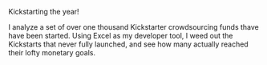 Kickstarting the year!

I analyze a set of over one thousand Kickstarter crowdsourcing funds thave have been started. Using Excel as my developer tool, I weed out the Kickstarts that never fully launched, and see how many actually reached their lofty monetary goals.

